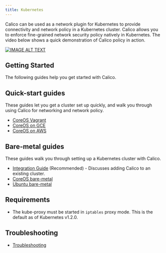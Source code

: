 ```yaml
---
title: Kubernetes
---
```

Calico can be used as a network plugin for Kubernetes to provide connectivity and network policy in a Kubernetes cluster.
Calico allows you to enforce fine-grained network security policy natively in Kubernetes. The video below shows a quick demonstration of Calico policy in action.

[![IMAGE ALT TEXT](http://img.youtube.com/vi/OE1n5PWtvMM/0.jpg)](http://www.youtube.com/watch?v=OE1n5PWtvMM "Calico network policy on Kubernetes")

## Getting Started

The following guides help you get started with Calico.

Quick-start guides
------------------
These guides let you get a cluster set up quickly, and walk you through using Calico for networking and network policy.

- [CoreOS Vagrant]({{site.baseurl}}/{{page.version}}/getting-started/kubernetes/installation/vagrant/)
- [CoreOS on GCE]({{site.baseurl}}/{{page.version}}/getting-started/kubernetes/installation/gce)
- [CoreOS on AWS]({{site.baseurl}}/{{page.version}}/getting-started/kubernetes/installation/aws)

Bare-metal guides
-----------------
These guides walk you through setting up a Kubernetes cluster with Calico.

- [Integration Guide]({{site.baseurl}}/{{page.version}}/getting-started/kubernetes/installation/) (Recommended) - Discusses adding Calico to an existing cluster.
- [CoreOS bare-metal](http://kubernetes.io/docs/getting-started-guides/coreos/bare_metal_calico/)
- [Ubuntu bare-metal](http://kubernetes.io/docs/getting-started-guides/ubuntu-calico/)

## Requirements

- The kube-proxy must be started in `iptables` proxy mode.  This is the default as of Kubernetes v1.2.0.

## Troubleshooting
- [Troubleshooting]({{site.baseurl}}/{{page.version}}/getting-started/kubernetes/troubleshooting)
